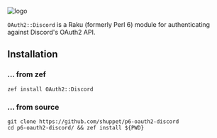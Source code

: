 ![logo](https://user-images.githubusercontent.com/12242877/87892641-8912a780-ca35-11ea-92c9-04388d5afacd.png)

`OAuth2::Discord` is a Raku (formerly Perl 6) module for authenticating against Discord's OAuth2 API.

## Installation

### ... from zef

```
zef install OAuth2::Discord
```

### ... from source

```
git clone https://github.com/shuppet/p6-oauth2-discord
cd p6-oauth2-discord/ && zef install ${PWD}
```
